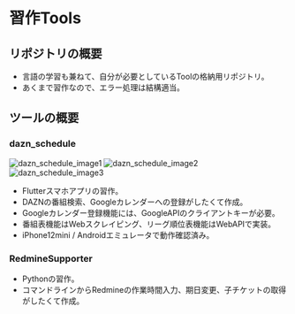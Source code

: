 # 習作Tools

## リポジトリの概要

* 言語の学習も兼ねて、自分が必要としているToolの格納用リポジトリ。
* あくまで習作なので、エラー処理は結構適当。

## ツールの概要

### dazn_schedule

![dazn_schedule_image1](https://user-images.githubusercontent.com/77208334/104845933-49147a80-591b-11eb-9ed2-73c034a2c319.png)
![dazn_schedule_image2](https://user-images.githubusercontent.com/77208334/104845935-4a45a780-591b-11eb-9865-d0a15530a14e.png)
![dazn_schedule_image3](https://user-images.githubusercontent.com/77208334/104845937-4ade3e00-591b-11eb-98df-50068d98e7e9.png)

* Flutterスマホアプリの習作。
* DAZNの番組検索、Googleカレンダーへの登録がしたくて作成。
* Googleカレンダー登録機能には、GoogleAPIのクライアントキーが必要。
* 番組表機能はWebスクレイピング、リーグ順位表機能はWebAPIで実装。
* iPhone12mini / Androidエミュレータで動作確認済み。

### RedmineSupporter

* Pythonの習作。
* コマンドラインからRedmineの作業時間入力、期日変更、子チケットの取得がしたくて作成。
